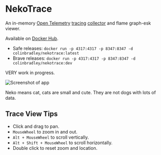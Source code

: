 # NekoTrace

An in-memory [Open Telemetry](https://opentelemetry.io/) [tracing](https://opentelemetry.io/docs/concepts/signals/traces/) [collector](https://opentelemetry.io/docs/collector/) and flame graph-esk viewer.

Available on [Docker Hub](https://hub.docker.com/r/colinbradley/nekotrace).

- Safe releases: `docker run -p 4317:4317 -p 8347:8347 -d colinbradley/nekotrace:latest`
- Brave releases: `docker run -p 4317:4317 -p 8347:8347 -d colinbradley/nekotrace:dev`

VERY work in progress.

![Screenshot of app](Content/Screenshot-2025-07-19.png)

Neko means cat, cats are small and cute. They are not dogs with lots of data.

## Trace View Tips

- Click and drag to pan.
- `MouseWheel` to zoom in and out.
- `Alt + MouseWheel` to scroll vertically.
- `Alt + Shift + MouseWheel` to scroll horizontally.
- Double click to reset zoom and location.
